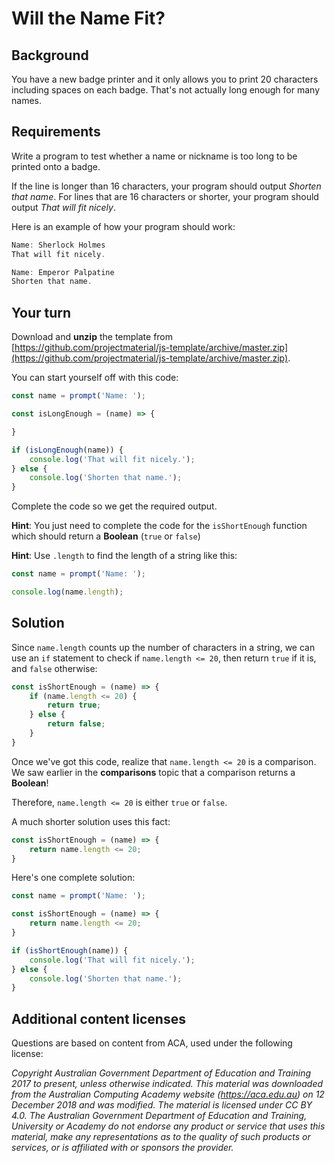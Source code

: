 # Will the Name Fit?

## Background
You have a new badge printer and it only allows you to print 20 characters including spaces on each badge.
That's not actually long enough for many names.

## Requirements
Write a program to test whether a name or nickname is too long to be printed onto a badge.

If the line is longer than 16 characters, your program should output *Shorten that name*. For lines that are 16 characters or shorter, your program should output *That will fit nicely*.

Here is an example of how your program should work:

```javascript
Name: Sherlock Holmes
That will fit nicely.
```

```javascript
Name: Emperor Palpatine
Shorten that name.
```

## Your turn
Download and **unzip** the template from [https://github.com/projectmaterial/js-template/archive/master.zip](https://github.com/projectmaterial/js-template/archive/master.zip).

You can start yourself off with this code:

```javascript
const name = prompt('Name: ');

const isLongEnough = (name) => {

}

if (isLongEnough(name)) {
    console.log('That will fit nicely.');
} else {
    console.log('Shorten that name.');
}
```

Complete the code so we get the required output.

**Hint**: You just need to complete the code for the `isShortEnough` function which should return a **Boolean** (`true` or `false`)

**Hint**: Use `.length` to find the length of a string like this:

```javascript
const name = prompt('Name: ');

console.log(name.length);
```

## Solution
Since `name.length` counts up the number of characters in a string, we can use an `if` statement to check if `name.length <= 20`, then return `true` if it is, and `false` otherwise:

```javascript
const isShortEnough = (name) => {
    if (name.length <= 20) {
        return true;
    } else {
        return false;
    }
}
```

Once we've got this code, realize that `name.length <= 20` is a comparison. We saw earlier in the **comparisons** topic that a comparison returns a **Boolean**!

Therefore, `name.length <= 20` is either `true` or `false`.

A much shorter solution uses this fact:

```javascript
const isShortEnough = (name) => {
    return name.length <= 20;
}
```

Here's one complete solution:

```javascript
const name = prompt('Name: ');

const isShortEnough = (name) => {
    return name.length <= 20;
}

if (isShortEnough(name)) {
    console.log('That will fit nicely.');
} else {
    console.log('Shorten that name.');
}
```

## Additional content licenses
Questions are based on content from ACA, used under the following license:

*Copyright Australian Government Department of Education and Training 2017 to present, unless otherwise indicated. This material was downloaded from the Australian Computing Academy website (https://aca.edu.au) on 12 December 2018 and was modified. The material is licensed under CC BY 4.0. The Australian Government Department of Education and Training, University or Academy do not endorse any product or service that uses this material, make any representations as to the quality of such products or services, or is affiliated with or sponsors the provider.*